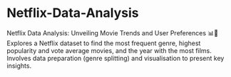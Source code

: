# Netflix-Data-Analysis
Netflix Data Analysis: Unveiling Movie Trends and User Preferences 📊🍿  Explores a Netflix dataset to find the most frequent genre, highest popularity and vote average movies, and the year with the most films. Involves data preparation (genre splitting) and visualisation to present key insights.
